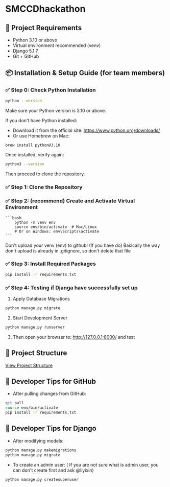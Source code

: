 # SMCCDhackathon

## 🧰 Project Requirements
- Python 3.10 or above
- Virtual environment recommended (venv)
- Django 5.1.7
- Git + GitHub

## 📦 Installation & Setup Guide (for team members)
### ✅ Step 0: Check Python Installation
```bash
python --version
```
Make sure your Python version is 3.10 or above.

If you don't have Python installed:
- Download it from the official site: https://www.python.org/downloads/
- Or use Homebrew on Mac:
```bash
brew install python@3.10
```

Once installed, verify again:
```bash
python3 --version
```

Then proceed to clone the repository.

### ✅ Step 1: Clone the Repository
### ✅ Step 2: (recommend) Create and Activate Virtual Environment
    ```bash
        python -m venv env
        source env/bin/activate  # Mac/Linux
        # Or on Windows: env\Scripts\activate
    ```
Don't upload your venv (env) to github! (If you have do)
Basically the way don't upload is already in .gitignore, so don't delete that file

### ✅ Step 3: Install Required Packages
```bash
pip install -r requirements.txt
```
### ✅ Step 4: Testing if Djanga have successfully set up
1. Apply Database Migrations
```bash
python manage.py migrate
```
2. Start Development Server
```bash
python manage.py runserver
```

3. Then open your browser to: http://127.0.0.1:8000/ and test

## 📂 Project Structure
[View Project Structure](./PROJECT_STRUCTURE.md)


## 🧪 Developer Tips for GitHub
- After pulling changes from GitHub:
```bash
git pull
source env/bin/activate
pip install -r requirements.txt
```

## 🧪 Developer Tips for Django
- After modifying models:
```bash
python manage.py makemigrations
python manage.py migrate
```

- To create an admin user: ( If you are not sure what is admin user, you can don't create first and ask @liyixin)
```bash
python manage.py createsuperuser
```
